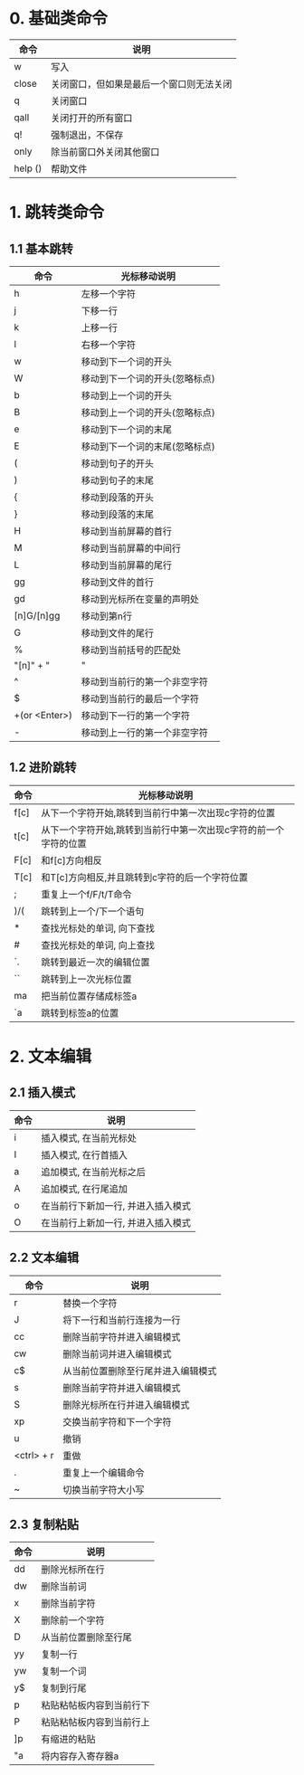 # 0. 基础类命令 #

命令|说明
----|----
w   |写入
close   |关闭窗口，但如果是最后一个窗口则无法关闭
q   |关闭窗口
qall    |关闭打开的所有窗口
q!  |强制退出，不保存
only    |除当前窗口外关闭其他窗口
help (<command>)  |帮助文件

# 1. 跳转类命令 #

## 1.1 基本跳转 ##

命令|光标移动说明
----|-----------
h	|左移一个字符
j	|下移一行
k	|上移一行
l	|右移一个字符
w	|移动到下一个词的开头
W	|移动到下一个词的开头(忽略标点)
b	|移动到上一个词的开头
B	|移动到上一个词的开头(忽略标点)
e	|移动到下一个词的末尾
E	|移动到下一个词的末尾(忽略标点)
(	|移动到句子的开头
)	|移动到句子的末尾
{	|移动到段落的开头
}	|移动到段落的末尾
H	|移动到当前屏幕的首行
M	|移动到当前屏幕的中间行
L	|移动到当前屏幕的尾行
gg	|移动到文件的首行
gd	|移动到光标所在变量的声明处
[n]G/[n]gg	|移动到第n行
G	|移动到文件的尾行
%	|移动到当前括号的匹配处
"[n]" + "|"	| 移动到当前行的第n列
^	|移动到当前行的第一个非空字符
$	|移动到当前行的最后一个字符
+(or \<Enter\>)	|移动到下一行的第一个字符
\-	|移动到上一行的第一个非空字符

## 1.2 进阶跳转 ##

命令|光标移动说明
----|----
f[c]	|从下一个字符开始,跳转到当前行中第一次出现c字符的位置
t[c]	|从下一个字符开始,跳转到当前行中第一次出现c字符的前一个字符的位置
F[c]	|和f[c]方向相反
T[c]	|和T[c]方向相反,并且跳转到c字符的后一个字符位置
;	|重复上一个f/F/t/T命令
)/(	|跳转到上一个/下一个语句
\*	|查找光标处的单词, 向下查找
\#	|查找光标处的单词, 向上查找
\`.	|跳转到最近一次的编辑位置
\`\`	|跳转到上一次光标位置
ma	|把当前位置存储成标签a
\`a	|跳转到标签a的位置

# 2. 文本编辑

## 2.1 插入模式

命令|说明
----|----
i	|插入模式, 在当前光标处
I	|插入模式, 在行首插入
a	|追加模式, 在当前光标之后
A	|追加模式, 在行尾追加
o	|在当前行下新加一行, 并进入插入模式
O	|在当前行上新加一行, 并进入插入模式

## 2.2 文本编辑 ##

命令|说明
----|----
r	|替换一个字符
J	|将下一行和当前行连接为一行
cc	|删除当前字符并进入编辑模式
cw	|删除当前词并进入编辑模式
c$	|从当前位置删除至行尾并进入编辑模式
s	|删除当前字符并进入编辑模式
S	|删除光标所在行并进入编辑模式
xp	|交换当前字符和下一个字符
u	|撤销
\<ctrl\> + r	|重做
.	|重复上一个编辑命令
~	|切换当前字符大小写


## 2.3 复制粘贴 ##

命令|说明
----|----
dd	|删除光标所在行
dw	|删除当前词
x	|删除当前字符
X	|删除前一个字符
D	|从当前位置删除至行尾
yy	|复制一行
yw	|复制一个词
y$	|复制到行尾
p	|粘贴粘帖板内容到当前行下
P	|粘贴粘帖板内容到当前行上
]p	|有缩进的粘贴
"a	|将内容存入寄存器a



